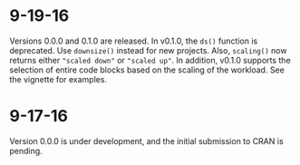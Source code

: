 # 9-19-16

Versions 0.0.0 and 0.1.0 are released. In v0.1.0, the `ds()` function is deprecated. Use `downsize()` instead for new projects. Also, `scaling()` now returns either `"scaled down"` or `"scaled up"`. In addition, v0.1.0 supports the selection of entire code blocks based on the scaling of the workload. See the vignette for examples.


# 9-17-16

Version 0.0.0 is under development, and the initial submission to CRAN is pending.
